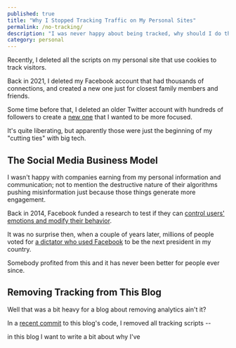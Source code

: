 ```yaml
---
published: true
title: "Why I Stopped Tracking Traffic on My Personal Sites"
permalink: /no-tracking/
description: "I was never happy about being tracked, why should I do that to others?"
category: personal
---
```


Recently, I deleted all the scripts on my personal site that use cookies to track visitors.

Back in 2021, I deleted my Facebook account that had thousands of connections, and created a new one just for closest family members and friends.

Some time before that, I deleted an older Twitter account with hundreds of followers to create a [new one](https://twitter.com/ayoayco) that I wanted to be more focused.

It's quite liberating, but apparently those were just the beginning of my "cutting ties" with big tech.
<!--more-->

## The Social Media Business Model

I wasn't happy with companies earning from my personal information and communication; not to mention the destructive nature of their algorithms pushing misinformation just because those things generate more engagement.

Back in 2014, Facebook funded a research to test if they can [control users' emotions and modify their behavior](https://www.theguardian.com/technology/2014/jun/29/facebook-users-emotions-news-feeds).

It was no surprise then, when a couple of years later, millions of people voted for [a dictator who used Facebook](https://www.bloomberg.com/news/features/2017-12-07/how-rodrigo-duterte-turned-facebook-into-a-weapon-with-a-little-help-from-facebook) to be the next president in my country.

Somebody profited from this and it has never been better for people ever since.

## Removing Tracking from This Blog

Well that was a bit heavy for a blog about removing analytics ain't it?

In a [recent commit](https://github.com/ayoayco/blog/commit/6e0b664a4fd51c3d9a7bbcb8f7b04c5967ff51c5) to this blog's code, I removed all tracking scripts -- 

 in this blog I want to write a bit about why I've
